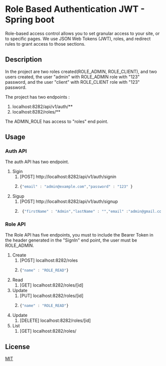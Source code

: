 # Role Based Authentication JWT - Spring boot

Role-based access control allows you to set granular access to your site, or to specific pages. We use JSON Web Tokens (JWT), roles, and redirect rules to grant access to those sections.

## Description
In the project are two roles created(ROLE_ADMIN, ROLE_CLIENT), and two users created, the user "admin" with ROLE_ADMIN role with "123" password, and the user "client" with ROLE_CLIENT role with "123" password.

The project has two endpoints :
1. localhost:8282/api/v1/auth/**
2. localhost:8282/roles/**

The ADMIN_ROLE has access to "roles" end point.

## Usage
### Auth API
The auth API has two endpoint.
1. Sigin
    1. [POST] http://localhost:8282/api/v1/auth/signin
    2. ```javascript
       {"email" : "admin@example.com","password" : "123" }
2. Sigup
      1. [POST] http://localhost:8282/api/v1/auth/signup
    2. ```javascript
        {"firstName" : "Admin","lastName" : "","email" :"admin@gmail.com","password" : "123","enabled" : "true"} 
### Role API
The Role API has five endpoints, you must to include the Bearer Token in the header generated in the "SignIn" end point, the user must be ROLE_ADMIN.
1. Create
    1. [POST] localhost:8282/roles
    2. ```javascript
       {"name" : "ROLE_READ"}
2. Read
      1. [GET] localhost:8282/roles/[id]
3. Update
    1. [PUT] localhost:8282/roles/[id]
    2. ```javascript
       {"name" : "ROLE_READ"}    
4. Update
    1. [DELETE] localhost:8282/roles/[id]
5. List
    1. [GET] localhost:8282/roles/




## License

[MIT](https://choosealicense.com/licenses/mit/)
